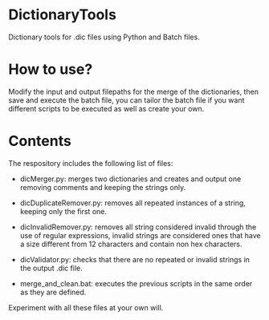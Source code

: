 # DictionaryTools
Dictionary tools for .dic files using Python and Batch files.

# How to use?
Modify the input and output filepaths for the merge of the dictionaries, then save and execute the batch file, you can tailor the batch file if you want different scripts to be executed as well as create your own.

# Contents
The respository includes the following list of files:

- dicMerger.py: merges two dictionaries and creates and output one removing comments and keeping the strings only.

- dicDuplicateRemover.py: removes all repeated instances of a string, keeping only the first one.

- dicInvalidRemover.py: removes all string considered invalid through the use of regular expressions, invalid strings are considered ones that have a size different from 12 characters and contain non hex characters.

- dicValidator.py: checks that there are no repeated or invalid strings in the output .dic file.

- merge_and_clean.bat: executes the previous scripts in the same order as they are defined.

Experiment with all these files at your own will.
